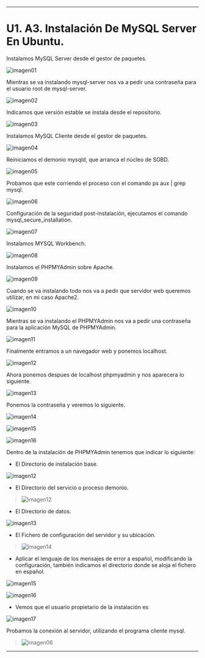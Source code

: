 ___

# U1. A3. Instalación De MySQL Server En Ubuntu.

Instalamos MySQL Server desde el gestor de paquetes.

![imagen01](,/images/01.png)

Mientras se va instalando mysql-server nos va a pedir una contraseña para el usuario root de mysql-server.

![imagen02](,/images/02.png)

Indicamos que versión estable se instala desde el repositorio.

![imagen03](./images/03.png)

Instalamos MySQL Cliente desde el gestor de paquetes.

![imagen04](./images/04.png)

Reiniciamos el demonio mysqld, que arranca el núcleo de SGBD.

![imagen05](./images/05.png)

Probamos que este corriendo el proceso con el comando ps aux | grep mysql.

![imagen06](./images/06.png)

Configuración de la seguridad post-instalación, ejecutamos el comando mysql_secure_installation.

![imagen07](./images/07.png)

Instalamos MYSQL Workbench.

![imagen08](./images/08.png)

Instalamos el PHPMYAdmin sobre Apache.

![imagen09](./images/09.png)

Cuando se va instalando todo nos va a pedir que servidor web queremos utilizar, en mi caso Apache2.

![imagen10](./images/10.png)

Mientras se va instalando el PHPMYAdmin nos va a pedir una contraseña para la aplicación MySQL de PHPMYAdmin.

![imagen11](./images/11.png)

Finalmente entramos a un navegador web y ponemos localhost.

![imagen12](./images/12.png)

Ahora ponemos despues de localhost phpmyadmin y nos aparecera lo siguiente.

![imagen13](./images/13.png)

Ponemos la contraseña y veremos lo siguiente.

![imagen14](./images/14.png)

![imagen15](./images/15.png)

![imagen16](./images/16.png)

Dentro de la instalación de PHPMYAdmin tenemos que indicar lo siguiente:

* El Directorio de instalación base.

![imagen12](./images/.png)

* El Directorio del servicio o proceso demonio.

>![imagen12](./images/.png)

* El Directorio de datos.

![imagen13](./images/.png)

* El Fichero de configuración del servidor y su ubicación.

>![imagen14](./images/.png)

* Aplicar el lenguaje de los mensajes de error a español, modificando la configuración, también indicamos el directorio donde se aloja el fichero en español.

![imagen15](./images/.png)

![imagen16](./images/.png)

* Vemos que el usuario propietario de la instalación es

![imagen17](./images/.png)

Probamos la conexión al servidor, utilizando el programa cliente mysql.

>![imagen06](./images/.png)

___
